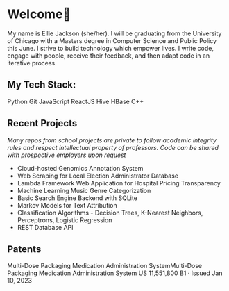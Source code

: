 # Welcome👋
My name is Ellie Jackson (she/her). I will be graduating from the University of Chicago with a Masters degree in Computer Science and Public Policy this June. I strive to build technology which empower lives. I write code, engage with people, receive their feedback, and then adapt code in an iterative process.

## My Tech Stack:
Python Git JavaScript ReactJS Hive HBase C++

## Recent Projects
*Many repos from school projects are private to follow academic integrity rules and respect intellectual property of professors. Code can be shared with prospective employers upon request*
- Cloud-hosted Genomics Annotation System
- Web Scraping for Local Election Administrator Database
- Lambda Framework Web Application for Hospital Pricing Transparency
- Machine Learning Music Genre Categorization
- Basic Search Engine Backend with SQLite
- Markov Models for Text Attribution
- Classification Algorithms - Decision Trees, K-Nearest Neighbors, Perceptrons, Logistic Regression
- REST Database API

## Patents
Multi-Dose Packaging Medication Administration SystemMulti-Dose Packaging Medication Administration System
US 11,551,800 B1 · Issued Jan 10, 2023

